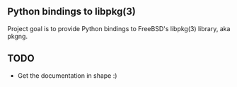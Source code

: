 ## Python bindings to libpkg(3)

Project goal is to provide Python bindings to FreeBSD's libpkg(3) library, aka pkgng.

## TODO

* Get the documentation in shape :)

